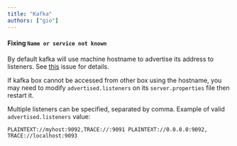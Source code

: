 ```yaml
---
title: "Kafka"
authors: ["gio"]
---
```


#### Fixing `Name or service not known`

By default kafka will use machine hostname to advertise its address to listeners. See [this](https://github.com/confluentinc/confluent-kafka-go/issues/70) issue for details.

If kafka box cannot be accessed from other box using the hostname, you may need to modify `advertised.listeners` on its `server.properties` file then restart it.

Multiple listeners can be specified, separated by comma. Example of valid `advertised.listeners` value:

```
PLAINTEXT://myhost:9092,TRACE://:9091 PLAINTEXT://0.0.0.0:9092, TRACE://localhost:9093
```
